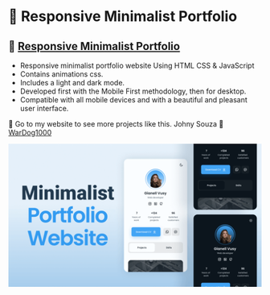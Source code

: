 # 💼 Responsive Minimalist Portfolio
## 💼 [Responsive Minimalist Portfolio](https://responsive-minimalist-portfolio.netlify.app)

- Responsive minimalist portfolio website Using HTML CSS & JavaScript
- Contains animations css.
- Includes a light and dark mode.
- Developed first with the Mobile First methodology, then for desktop.
- Compatible with all mobile devices and with a beautiful and pleasant user interface.

💙 Go to my website to see more projects like this. Johny Souza 💙 [WarDog1000](https://jhony-souza-portfolio.netlify.app)

[![preview img](/preview.png)](https://responsive-minimalist-portfolio.netlify.app)
